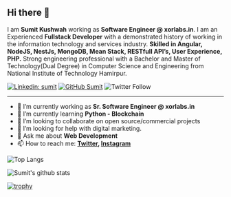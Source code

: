## Hi there 👋

I am **Sumit Kushwah** working as **Software Engineer @ xorlabs.in**. I am an Experienced **Fullstack Developer** with a demonstrated history of working in the information technology and services industry. **Skilled in Angular, NodeJS, NestJs, MongoDB, Mean Stack, RESTfull API’s, User Experience, PHP.** Strong engineering professional with a Bachelor and Master of Technology(Dual Degree) in Computer Science and Engineering from National Institute of Technology Hamirpur.

[![Linkedin: sumit](https://img.shields.io/badge/-sumit-blue?style=flat-square&logo=Linkedin&logoColor=white&link=https://www.linkedin.com/in/sumit-kushwah/)](https://www.linkedin.com/in/sumit-kushwah/)
[![GitHub Sumit](https://img.shields.io/github/followers/sumit-kushwah?label=follow&style=social)](https://github.com/sumit-kushwah)
![Twitter Follow](https://img.shields.io/twitter/follow/ksumit100?style=social)

---

- 🔭 I’m currently working as **Sr. Software Engineer @ xorlabs.in**
- 🌱 I’m currently learning **Python - Blockchain**
- 👯 I’m looking to collaborate on open source/commercial projects
- 🤔 I’m looking for help with digital marketing.
- 💬 Ask me about **Web Development**
- 📫 How to reach me:
  **[Twitter](https://twitter.com/ksumit100), [Instagram](https://instagram.com/codesurface)**

![Top Langs](https://github-readme-stats.vercel.app/api/top-langs/?username=sumit-kushwah&layout=compact&theme=dark&hide_border=true)

![Sumit's github stats](https://github-readme-stats.vercel.app/api?username=sumit-kushwah&show_icons=true&hide_border=true&theme=dark)

[![trophy](https://github-profile-trophy.vercel.app/?username=sumit-kushwah)](https://github.com/sumit-kushwah/github-profile-trophy)
